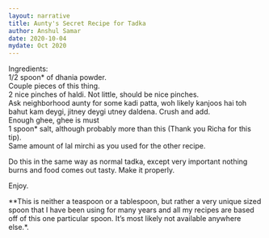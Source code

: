 ```yaml
---
layout: narrative
title: Aunty's Secret Recipe for Tadka
author: Anshul Samar
date: 2020-10-04
mydate: Oct 2020
---
```


Ingredients:  
1/2 spoon* of dhania powder.    
Couple pieces of this thing.  
2 nice pinches of haldi. Not little, should be nice pinches.  
Ask neighborhood aunty for some kadi patta, woh likely kanjoos hai toh bahut kam deygi, jitney deygi utney daldena. Crush and add.     
Enough ghee, ghee is must  
1 spoon* salt, although probably more than this (Thank you Richa for this tip).  
Same amount of lal mirchi as you used for the other recipe.  
   
Do this in the same way as normal tadka, except very important nothing burns and food comes out tasty.  Make it properly.  
   
Enjoy.  

**This is neither a teaspoon or a tablespoon, but rather a very unique sized spoon that I have been using for many years and all my recipes are based off of this one particular spoon. It’s most likely not available anywhere else.*. 



